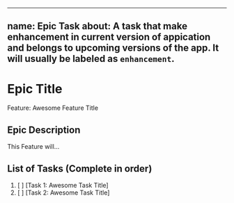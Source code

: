 --------
name: Epic Task
about: A task that make enhancement in current version of appication and belongs to upcoming versions of the app. It will usually be labeled as `enhancement`.
--------

<!-- Issue title should mirror the Epic Title. -->

# Epic Title

Feature: Awesome Feature Title

## Epic Description

This Feature will...

## List of Tasks (Complete in order)

1. [ ] [Task 1: Awesome Task Title]
2. [ ] [Task 2: Awesome Task Title]